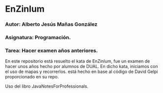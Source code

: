 # EnZinlum

###  Autor: Alberto Jesús Mañas González
### Asignatura: Programación.
### Tarea: Hacer examen años anteriores.

En este repositorio está resuelto el kata de EnZinlum, 
fue un examen de hacer unos años hecho por alumnos de DUAL.
En dicho kata, iniciamos con el uso de mapas y recorrerlos. está hecho en base al código
de David Gelpi proporcionado en su repo. 

Uso del libro JavaNotesForProfessionals.